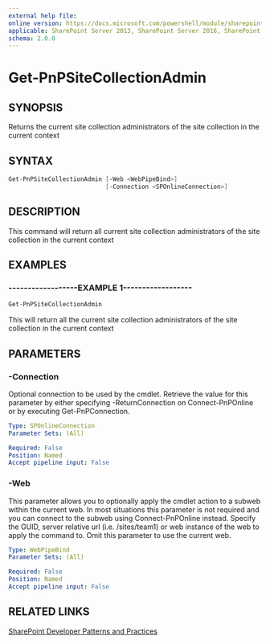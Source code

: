 ```yaml
---
external help file:
online version: https://docs.microsoft.com/powershell/module/sharepoint-pnp/get-pnpsitecollectionadmin
applicable: SharePoint Server 2013, SharePoint Server 2016, SharePoint Server 2019, SharePoint Online
schema: 2.0.0
---
```

# Get-PnPSiteCollectionAdmin

## SYNOPSIS
Returns the current site collection administrators of the site collection in the current context

## SYNTAX 

```powershell
Get-PnPSiteCollectionAdmin [-Web <WebPipeBind>]
                           [-Connection <SPOnlineConnection>]
```

## DESCRIPTION
This command will return all current site collection administrators of the site collection in the current context

## EXAMPLES

### ------------------EXAMPLE 1------------------
```powershell
Get-PnPSiteCollectionAdmin
```

This will return all the current site collection administrators of the site collection in the current context

## PARAMETERS

### -Connection
Optional connection to be used by the cmdlet. Retrieve the value for this parameter by either specifying -ReturnConnection on Connect-PnPOnline or by executing Get-PnPConnection.

```yaml
Type: SPOnlineConnection
Parameter Sets: (All)

Required: False
Position: Named
Accept pipeline input: False
```

### -Web
This parameter allows you to optionally apply the cmdlet action to a subweb within the current web. In most situations this parameter is not required and you can connect to the subweb using Connect-PnPOnline instead. Specify the GUID, server relative url (i.e. /sites/team1) or web instance of the web to apply the command to. Omit this parameter to use the current web.

```yaml
Type: WebPipeBind
Parameter Sets: (All)

Required: False
Position: Named
Accept pipeline input: False
```

## RELATED LINKS

[SharePoint Developer Patterns and Practices](https://aka.ms/sppnp)